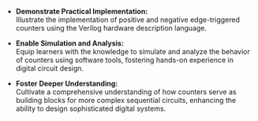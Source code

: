 - **Demonstrate Practical Implementation:**  
  Illustrate the implementation of positive and negative edge-triggered counters using the Verilog hardware description language.

- **Enable Simulation and Analysis:**  
  Equip learners with the knowledge to simulate and analyze the behavior of counters using software tools, fostering hands-on experience in digital circuit design.

- **Foster Deeper Understanding:**  
  Cultivate a comprehensive understanding of how counters serve as building blocks for more complex sequential circuits, enhancing the ability to design sophisticated digital systems.